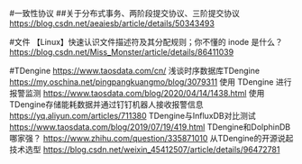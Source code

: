 #一致性协议
##关于分布式事务、两阶段提交协议、三阶提交协议
https://blog.csdn.net/aeaiesb/article/details/50343493

#文件
【Linux】快速认识文件描述符及其分配规则；你不懂的 inode 是什么？
https://blog.csdn.net/Miss_Monster/article/details/86411039

#TDengine 
https://www.taosdata.com/cn/
浅谈时序数据库TDengine 
https://my.oschina.net/pingpangkuangmo/blog/3079311
使用 TDengine 进行报警监测
https://www.taosdata.com/blog/2020/04/14/1438.html
使用TDengine存储能耗数据并通过钉钉机器人接收报警信息
https://yq.aliyun.com/articles/711380
TDengine与InfluxDB对比测试
https://www.taosdata.com/blog/2019/07/19/419.html
TDengine和DolphinDB哪家强？
https://www.zhihu.com/question/335871010
从TDengine的开源说起技术选型
https://blog.csdn.net/weixin_45412507/article/details/96472781
